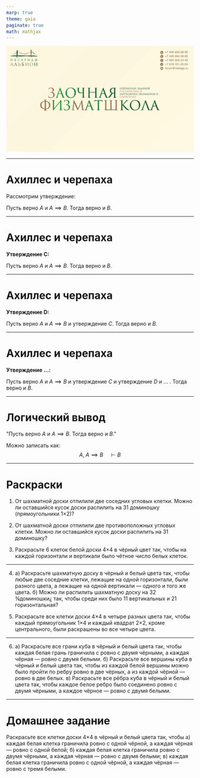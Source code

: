```yaml
---
marp: true
theme: gaia
paginate: true
math: mathjax
---
```

![bg fit](../../media/first_slide.png)

---

# Ахиллес и черепаха

Рассмотрим утверждение:

Пусть верно $A$ и $A \implies B$.
Тогда верно и $B$.


---
# Ахиллес и черепаха

**Утверждение C:**

Пусть верно $A$ и $A \implies B$.
Тогда верно и $B$.

---

# Ахиллес и черепаха

**Утверждение D:**

Пусть верно $A$ и $A \implies B$ и утверждение $C$.
Тогда верно и $B$.

---

# Ахиллес и черепаха

**Утверждение ...:**

Пусть верно $A$ и $A \implies B$ и утверждение $C$ и утверждение $D$ и ... .
Тогда верно и $B$.

---

# Логический вывод

"Пусть верно $A$ и $A \implies B$.
Тогда верно и $B$."

Можно записать как:
$$
A, \; A \implies B \quad \vdash B
$$

---

# Раскраски

1. От шахматной доски отпилили две соседних угловых клетки. Можно ли оставшийся кусок доски распилить на 31 доминошку (прямоугольники 1×2)?
2. От шахматной доски отпилили две противоположных угловых клетки. Можно ли оставшийся кусок доски распилить на 31 доминошку?

3. Раскрасьте 6 клеток белой доски 4×4 в чёрный цвет так, чтобы на каждой горизонтали и вертикали было чётное число белых клеток.

---

4. а) Раскрасьте шахматную доску в чёрный и белый цвета так, чтобы любые две соседние клетки, лежащие на одной горизонтали, были разного цвета, а лежащие на одной вертикали — одного и того же цвета.
б) Можно ли распилить шахматную доску на 32 ¾доминошки¿ так, чтобы среди них было 11 вертикальных и 21 горизонтальная?

5. Раскрасьте все клетки доски 4×4 в четыре разных цвета так, чтобы каждый прямоугольник 1×4 и каждый квадрат 2×2, кроме центрального, были раскрашены во все четыре цвета.

---

6. а) Раскрасьте все грани куба в чёрный и белый цвета так, чтобы каждая белая грань граничила с ровно с двумя чёрными, а каждая чёрная — ровно с двумя белыми.
б) Раскрасьте все вершины куба в чёрный и белый цвета так, чтобы из каждой белой вершины можно
было пройти по ребру ровно в две чёрных, а из каждой чёрной — ровно в две белых.
в) Раскрасьте все рёбра куба в чёрный и белый цвета так, чтобы каждое белое ребро было соединено ровно с двумя чёрными, а каждое чёрное — ровно с двумя белыми.

---

# Домашнее задание

Раскрасьте все клетки доски 4×4 в чёрный и белый цвета так, чтобы
    а) каждая белая клетка граничила ровно с одной чёрной, а каждая чёрная — ровно с одной белой;
    б) каждая белая клетка граничила ровно с двумя чёрными, а каждая чёрная — ровно с двумя
белыми;
    в) каждая белая клетка граничила ровно с одной чёрной, а каждая чёрная — ровно с тремя белыми.